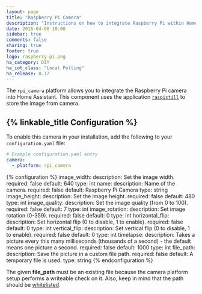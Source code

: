 ```yaml
---
layout: page
title: "Raspberry Pi Camera"
description: "Instructions on how to integrate Raspberry Pi within Home Assistant."
date: 2016-04-08 10:00
sidebar: true
comments: false
sharing: true
footer: true
logo: raspberry-pi.png
ha_category: DIY
ha_iot_class: "Local Polling"
ha_release: 0.17
---
```



The `rpi_camera` platform allows you to integrate the Raspberry Pi camera into Home Assistant. This component uses the application [`raspistill`](https://www.raspberrypi.org/documentation/usage/camera/raspicam/raspistill.md) to store the image from camera.

## {% linkable_title Configuration %}

To enable this camera in your installation, add the following to your `configuration.yaml` file:

```yaml
# Example configuration.yaml entry
camera:
  - platform: rpi_camera
```

{% configuration %}
image_width:
  description: Set the image width.
  required: false
  default: 640
  type: int
name:
  description: Name of the camera.
  required: false
  default: Raspberry Pi Camera
  type: string
image_height:
  description: Set the image height.
  required: false
  default: 480
  type: int
image_quality:
  description: Set the image quality (from 0 to 100).
  required: false
  default: 7
  type: int
image_rotation:
  description: Set image rotation (0-359).
  required: false
  default: 0
  type: int
horizontal_flip:
  description: Set horizontal flip (0 to disable, 1 to enable).
  required: false
  default: 0
  type: int
vertical_flip:
  description: Set vertical flip (0 to disable, 1 to enable).
  required: false
  default: 0
  type: int
timelapse:
  description: Takes a picture every this many milliseconds (thousands of a second) - the default means one picture a second.
  required: false
  default: 1000
  type: int
file_path:
  description: Save the picture in a custom file path.
  required: false
  default: A temporary file is used.
  type: string
{% endconfiguration %}
 
The given **file_path** must be an existing file because the camera platform setup performs a writeable check on it. Also, keep in mind that the path should be [whitelisted](/docs/configuration/basic/).

